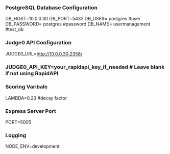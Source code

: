 ### PostgreSQL Database Configuration
DB_HOST=10.0.0.30
DB_PORT=5432
DB_USER= postgres #user
DB_PASSWORD=  postgres #password
DB_NAME=  usermanagement #test_db

### Judge0 API Configuration
JUDGE0_URL=http://10.0.0.30:2358/
### JUDGE0_API_KEY=your_rapidapi_key_if_needed  # Leave blank if not using RapidAPI

### Scoring Varibale
LAMBDA=0.23 #decay factor
### Express Server Port
PORT=5005

### Logging
NODE_ENV=development
